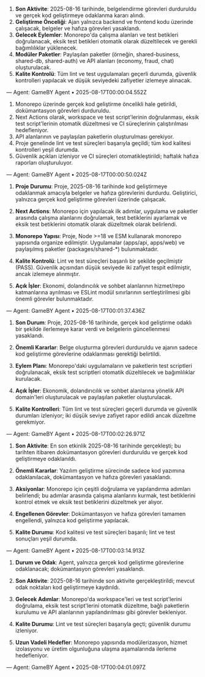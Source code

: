 

1. **Son Aktivite**: 2025-08-16 tarihinde, belgelendirme görevleri durduruldu ve gerçek kod geliştirmeye odaklanma kararı alındı.
2. **Geliştirme Önceliği**: Ajan yalnızca backend ve frontend kodu üzerinde çalışacak, belgeler ve hafıza görevleri yasaklandı.
3. **Gelecek Eylemler**: Monorepo'da çalışma alanları ve test betikleri doğrulanacak, eksik test betikleri otomatik olarak düzeltilecek ve gerekli bağımlılıklar yüklenecek.
4. **Modüler Paketler**: Paylaşılan paketler (örneğin, shared-business, shared-db, shared-auth) ve API alanları (economy, fraud, chat) oluşturulacak.
5. **Kalite Kontrolü**: Tüm lint ve test uygulamaları geçerli durumda, güvenlik kontrolleri yapılacak ve düşük seviyedeki zafiyetler izlemeye alınacak.

— Agent: GameBY Agent • 2025-08-17T00:00:04.552Z


1. Monorepo üzerinde gerçek kod geliştirme öncelikli hale getirildi, dokümantasyon görevleri durduruldu.
2. Next Actions olarak, workspace ve test script'lerinin doğrulanması, eksik test script'lerinin otomatik düzeltmesi ve CI süreçlerinin çalıştırılması hedefleniyor.
3. API alanlarının ve paylaşılan paketlerin oluşturulması gerekiyor.
4. Proje genelinde lint ve test süreçleri başarıyla geçildi; tüm kod kalitesi kontrolleri yeşil durumda.
5. Güvenlik açıkları izleniyor ve CI süreçleri otomatikleştirildi; haftalık hafıza raporları oluşturuluyor.

— Agent: GameBY Agent • 2025-08-17T00:00:50.024Z


1. **Proje Durumu**: Proje, 2025-08-16 tarihinde kod geliştirmeye odaklanmak amacıyla belgeler ve hafıza görevlerini durdurdu. Geliştirici, yalnızca gerçek kod geliştirme görevleri üzerinde çalışacak.

2. **Next Actions**: Monorepo için yapılacak ilk adımlar, uygulama ve paketler arasında çalışma alanlarını doğrulamak, test betiklerini ayarlamak ve eksik test betiklerini otomatik olarak düzeltmek olarak belirlendi.

3. **Monorepo Yapısı**: Proje, Node >=18 ve ESM kullanarak monorepo yapısında organize edilmiştir. Uygulamalar (apps/api, apps/web) ve paylaşılmış paketler (packages/shared-*) bulunmaktadır.

4. **Kalite Kontrolü**: Lint ve test süreçleri başarılı bir şekilde geçilmiştir (PASS). Güvenlik açısından düşük seviyede iki zafiyet tespit edilmiştir, ancak izlemeye alınmıştır.

5. **Açık İşler**: Ekonomi, dolandırıcılık ve sohbet alanlarının hizmet/repo katmanlarına ayrılması ve ESLint modül sınırlarının sertleştirilmesi gibi önemli görevler bulunmaktadır.

— Agent: GameBY Agent • 2025-08-17T00:01:37.436Z


1. **Son Durum**: Proje, 2025-08-16 tarihinde, gerçek kod geliştirme odaklı bir şekilde ilerlemeye karar verdi ve belgelerin güncellenmesi yasaklandı.
   
2. **Önemli Kararlar**: Belge oluşturma görevleri durduruldu ve ajanın sadece kod geliştirme görevlerine odaklanması gerektiği belirtildi.

3. **Eylem Planı**: Monorepo'daki uygulamaların ve paketlerin test scriptleri doğrulanacak, eksik test scriptleri otomatik düzeltilecek ve bağımlılıklar kurulacak.

4. **Açık İşler**: Ekonomik, dolandırıcılık ve sohbet alanlarına yönelik API domain'leri oluşturulacak ve paylaşılan paketler oluşturulacak.

5. **Kalite Kontrolleri**: Tüm lint ve test süreçleri geçerli durumda ve güvenlik durumları izleniyor; iki düşük seviye zafiyet rapor edildi ancak düzeltme gerekmiyor.

— Agent: GameBY Agent • 2025-08-17T00:02:26.971Z


1. **Son Aktivite**: En son etkinlik 2025-08-16 tarihinde gerçekleşti; bu tarihten itibaren dokümantasyon görevleri durduruldu ve gerçek kod geliştirmeye odaklanıldı.
   
2. **Önemli Kararlar**: Yazılım geliştirme sürecinde sadece kod yazımına odaklanılacak, dokümantasyon ve hafıza görevleri yasaklandı.

3. **Aksiyonlar**: Monorepo için çeşitli doğrulama ve yapılandırma adımları belirlendi; bu adımlar arasında çalışma alanlarını kurmak, test betiklerini kontrol etmek ve eksik test betiklerini düzeltmek yer alıyor.

4. **Engellenen Görevler**: Dokümantasyon ve hafıza görevleri tamamen engellendi, yalnızca kod geliştirme yapılacak.

5. **Kalite Durumu**: Kod kalitesi ve test süreçleri başarılı; lint ve test sonuçları yeşil durumda.

— Agent: GameBY Agent • 2025-08-17T00:03:14.913Z


1. **Durum ve Odak**: Agent, yalnızca gerçek kod geliştirme görevlerine odaklanacak; dokümantasyon görevleri yasaklandı.
   
2. **Son Aktivite**: 2025-08-16 tarihinde son aktivite gerçekleştirildi; mevcut odak noktaları kod geliştirmeye kaydırıldı.

3. **Gelecek Adımlar**: Monorepo'da workspace'leri ve test script'lerini doğrulama, eksik test script'lerini otomatik düzeltme, bağlı paketlerin kurulumu ve API alanlarının yapılandırılması gibi görevler bekleniyor.

4. **Kalite Durumu**: Lint ve test süreçleri başarıyla geçti; güvenlik durumu izleniyor.

5. **Uzun Vadeli Hedefler**: Monorepo yapısında modülerizasyon, hizmet izolasyonu ve üretim olgunluğuna ulaşma aşamalarında ilerleme hedefleniyor.

— Agent: GameBY Agent • 2025-08-17T00:04:01.097Z
